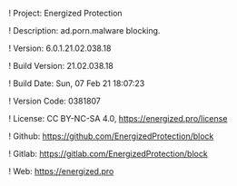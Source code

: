 ! Project: Energized Protection

! Description: ad.porn.malware blocking.

! Version: 6.0.1.21.02.038.18

! Build Version: 21.02.038.18

! Build Date: Sun, 07 Feb 21 18:07:23

! Version Code: 0381807

! License: CC BY-NC-SA 4.0, https://energized.pro/license

! Github: https://github.com/EnergizedProtection/block

! Gitlab: https://gitlab.com/EnergizedProtection/block


! Web: https://energized.pro
